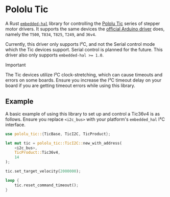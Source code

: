 # Pololu Tic
A Rust [`embedded-hal`](https://docs.rs/embedded-hal/latest/embedded_hal/) library for controlling the 
[Pololu Tic](https://www.pololu.com/tic) series of stepper motor drivers. It supports the same devices 
the [official Arduino driver](https://github.com/pololu/tic-arduino) does, namely the `T500`, `T834`, 
`T825`, `T249`, and `36v4`.

Currently, this driver only supports I²C, and not the Serial control mode which the Tic devices support. 
Serial control is planned for the future. This driver also only supports `embedded-hal >= 1.0`.

> [!IMPORTANT]
> The Tic devices utilize I²C clock-stretching, which can cause timeouts and errors on some boards. Ensure you increase
> the I²C timeout delay on your board if you are getting timeout errors while using this library.

## Example
A basic example of using this library to set up and control a Tic36v4 is as follows. Ensure you replace
`<i2c_bus>` with your platform's `embedded_hal` I²C interface.
```rust
use pololu_tic::{TicBase, TicI2C, TicProduct};

let mut tic = pololu_tic::TicI2C::new_with_address(
    <i2c_bus>,
    TicProduct::Tic36v4,
    14
);

tic.set_target_velocity(2000000);

loop {
    tic.reset_command_timeout();
}
```
